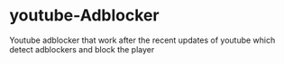 # youtube-Adblocker
Youtube adblocker that work after the recent updates of youtube which detect adblockers and block the player

